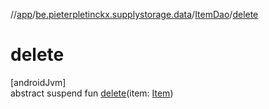 //[app](../../../index.md)/[be.pieterpletinckx.supplystorage.data](../index.md)/[ItemDao](index.md)/[delete](delete.md)

# delete

[androidJvm]\
abstract suspend fun [delete](delete.md)(item: [Item](../-item/index.md))
